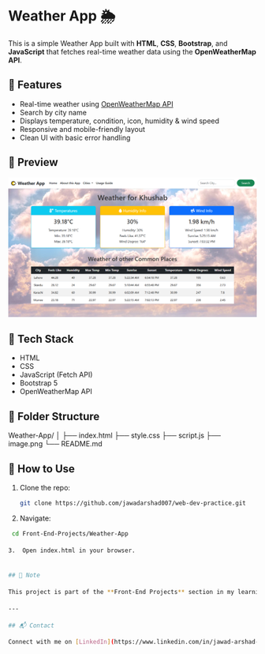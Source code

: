 # Weather App 🌦️

This is a simple Weather App built with **HTML**, **CSS**, **Bootstrap**, and **JavaScript** that fetches real-time weather data using the **OpenWeatherMap API**.

## 🚀 Features

- Real-time weather using [OpenWeatherMap API](https://openweathermap.org/api)
- Search by city name
- Displays temperature, condition, icon, humidity & wind speed
- Responsive and mobile-friendly layout
- Clean UI with basic error handling


## 📸 Preview

![Screenshot](UI.png)



## 🧠 Tech Stack

- HTML
- CSS
- JavaScript (Fetch API)
- Bootstrap 5
- OpenWeatherMap API

## 📁 Folder Structure

Weather-App/
│
├── index.html
├── style.css
├── script.js
├── image.png
└── README.md


## 📌 How to Use

1. Clone the repo:
   ```bash
   git clone https://github.com/jawadarshad007/web-dev-practice.git

2.  Navigate:
   ```bash
    cd Front-End-Projects/Weather-App

3.  Open index.html in your browser.


## 📌 Note

This project is part of the **Front-End Projects** section in my learning path while mastering **MERN Stack Development**.

---

## 📬 Contact

Connect with me on [LinkedIn](https://www.linkedin.com/in/jawad-arshad-81773830a/)

